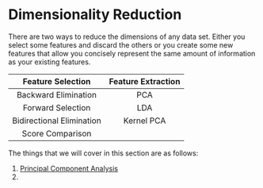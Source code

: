 # Dimensionality Reduction

There are two ways to reduce the dimensions of any data set. Either you select some features and discard the others or you create some new features that allow you concisely represent the same amount of information as your existing features.

|Feature Selection | Feature Extraction|
|:----------------:|:-----------------:|
|Backward Elimination| PCA|
| Forward Selection| LDA |
| Bidirectional Elimination| Kernel PCA |
|Score Comparison||

The things that we will cover in this section are as follows:

1. [Principal Component Analysis](./01-PrincipalComponentAnalysis.md)
2. 